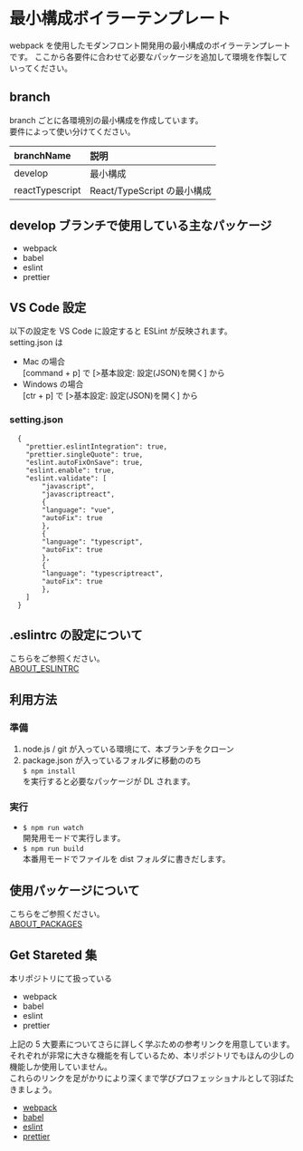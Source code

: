 # 最小構成ボイラーテンプレート

webpack を使用したモダンフロント開発用の最小構成のボイラーテンプレートです。
ここから各要件に合わせて必要なパッケージを追加して環境を作製していってください。

## branch

branch ごとに各環境別の最小構成を作成しています。  
要件によって使い分けてください。

| branchName      | 説明                        |
| :-------------- | :-------------------------- |
| develop         | 最小構成                    |
| reactTypescript | React/TypeScript の最小構成 |

## develop ブランチで使用している主なパッケージ

- webpack
- babel
- eslint
- prettier

## VS Code 設定

以下の設定を VS Code に設定すると ESLint が反映されます。  
setting.json は

- Mac の場合  
  [command + p] で [>基本設定: 設定(JSON)を開く] から
- Windows の場合  
  [ctr + p] で [>基本設定: 設定(JSON)を開く] から

### setting.json

```
  {
    "prettier.eslintIntegration": true,
    "prettier.singleQuote": true,
    "eslint.autoFixOnSave": true,
    "eslint.enable": true,
    "eslint.validate": [
        "javascript",
        "javascriptreact",
        {
        "language": "vue",
        "autoFix": true
        },
        {
        "language": "typescript",
        "autoFix": true
        },
        {
        "language": "typescriptreact",
        "autoFix": true
        },
    ]
  }
```

## .eslintrc の設定について

こちらをご参照ください。  
[ABOUT_ESLINTRC](/ABOUT_ESLINTRC.md)

## 利用方法

### 準備

1. node.js / git が入っている環境にて、本ブランチをクローン
2. package.json が入っているフォルダに移動ののち  
   `$ npm install`  
   を実行すると必要なパッケージが DL されます。

### 実行

- `$ npm run watch`  
  開発用モードで実行します。
- `$ npm run build`  
  本番用モードでファイルを dist フォルダに書きだします。

## 使用パッケージについて

こちらをご参照ください。  
[ABOUT_PACKAGES](/ABOUT_PACKAGES.md)

## Get Stareted 集

本リポジトリにて扱っている

- webpack
- babel
- eslint
- prettier

上記の 5 大要素についてさらに詳しく学ぶための参考リンクを用意しています。  
それぞれが非常に大きな機能を有しているため、本リポジトリでもほんの少しの機能しか使用していません。  
これらのリンクを足がかりにより深くまで学びプロフェッショナルとして羽ばたきましょう。

- [webpack](https://webpack.js.org/guides/getting-started/)
- [babel](https://babeljs.io/setup#installation)
- [eslint](https://eslint.org/docs/user-guide/getting-started)
- [prettier](https://prettier.io/docs/en/install.html)
